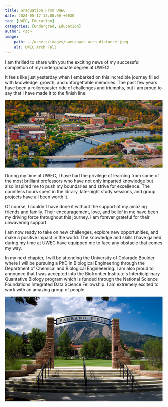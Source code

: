 ```yaml
---
title: Graduation From UWEC
date: 2024-05-17 12:00:00 +0030
tag: [UWEC, Education]
categories: [Undergrad, Education]
author: <zc>
image: 
    path: ../assets/images/uwec/uwec_arch_distance.jpeg
    alt: UWEC Arch Fall
---
```


I am thrilled to share with you the exciting news of my successful completion of my undergraduate degree at UWEC!

It feels like just yesterday when I embarked on this incredible journey filled with knowledge, growth, and unforgettable memories. The past few years have been a rollercoaster ride of challenges and triumphs, but I am proud to say that I have made it to the finish line.

![Campus Image](assets/images/uwec/uwec_aerial.jpg)

During my time at UWEC, I have had the privilege of learning from some of the most brilliant professors who have not only imparted knowledge but also inspired me to push my boundaries and strive for excellence. The countless hours spent in the library, late-night study sessions, and group projects have all been worth it.

Of course, I couldn't have done it without the support of my amazing friends and family. Their encouragement, love, and belief in me have been my driving force throughout this journey. I am forever grateful for their unwavering support.

I am now ready to take on new challenges, explore new opportunities, and make a positive impact in the world. The knowledge and skills I have gained during my time at UWEC have equipped me to face any obstacle that comes my way.

In my next chapter, I will be attending the University of Colorado Boulder where I will be pursuing a PhD in Biological Engineering through the Department of Chemical and Biological Engineeering. I am also proud to announce that I was accepted into the Biofrontier Institute's Interdiciplinary Quantative Biology program which is funded through the National Science Foundations Integrated Data Science Fellowship. I am extremely excited to work with an amazing group of people. 

![Next Chapter Image](assets/images/boulder/4b28a121-4475-4e08-a2c3-18502ba23626_rw_1920.jpeg) 